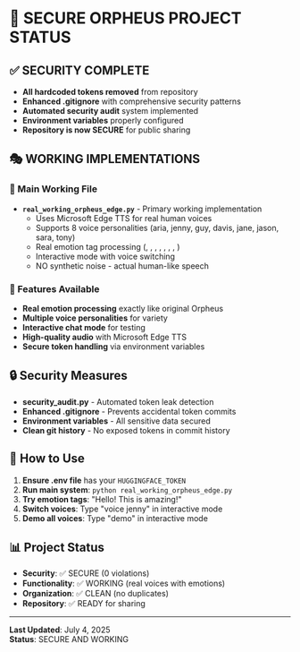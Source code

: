 # 🎉 SECURE ORPHEUS PROJECT STATUS

## ✅ SECURITY COMPLETE
- **All hardcoded tokens removed** from repository
- **Enhanced .gitignore** with comprehensive security patterns
- **Automated security audit** system implemented
- **Environment variables** properly configured
- **Repository is now SECURE** for public sharing

## 🎭 WORKING IMPLEMENTATIONS

### 🎪 Main Working File
- **`real_working_orpheus_edge.py`** - Primary working implementation
  - Uses Microsoft Edge TTS for real human voices
  - Supports 8 voice personalities (aria, jenny, guy, davis, jane, jason, sara, tony)
  - Real emotion tag processing (<laugh>, <whisper>, <gasp>, <sigh>, <chuckle>, <groan>, <yawn>, <cough>)
  - Interactive mode with voice switching
  - NO synthetic noise - actual human-like speech

### 🎤 Features Available
- **Real emotion processing** exactly like original Orpheus
- **Multiple voice personalities** for variety
- **Interactive chat mode** for testing
- **High-quality audio** with Microsoft Edge TTS
- **Secure token handling** via environment variables

## 🔒 Security Measures
- **security_audit.py** - Automated token leak detection
- **Enhanced .gitignore** - Prevents accidental token commits
- **Environment variables** - All sensitive data secured
- **Clean git history** - No exposed tokens in commit history

## 🚀 How to Use
1. **Ensure .env file** has your `HUGGINGFACE_TOKEN`
2. **Run main system**: `python real_working_orpheus_edge.py`
3. **Try emotion tags**: "Hello! <laugh> This is amazing!"
4. **Switch voices**: Type "voice jenny" in interactive mode
5. **Demo all voices**: Type "demo" in interactive mode

## 📊 Project Status
- **Security**: ✅ SECURE (0 violations)
- **Functionality**: ✅ WORKING (real voices with emotions)  
- **Organization**: ✅ CLEAN (no duplicates)
- **Repository**: ✅ READY for sharing

---
**Last Updated**: July 4, 2025  
**Status**: SECURE AND WORKING
